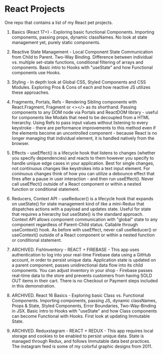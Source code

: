 # React Projects
One repo that contains a list of my React pet projects.

1. Basics (React 17+) - Exploring basic functional Components. Importing components, passing props, dynamic classNames. No look at state management yet, purely static components.

2. Reactive State Management - Local Component State Communication from Child to Parent. Two-Way Binding. Difference between individual vs. multiple set-state functions, conditional filtering of arrays and components. Basic intro to Hooks with "useState" and how Functional components use Hooks.

3. Styling - In depth look at Global CSS, Styled Components and CSS Modules. Exploring Pros & Cons of each and how reactive JS utilizes these approaches.

4. Fragments, Portals, Refs - Rendering Sibling components with React.Fragment, Fragment or <></> as its shorthand. Passing components to any DOM node via Portals and ReactDOM library - useful for components like Modals that need to be decoupled from a HTML hierarchy. Using Refs to pass input values without listening to every keystroke - there are performance improvements to this method even if the elements become an uncontrolled component - because React is no longer managing that individual element, it is handled natively from the browser.

5. Effects - useEffect() is a lifecycle hook that listens to changes (whether you specify dependencies) and reacts to them however you specify to handle unique edge cases in your application. Best for single changes, not continuous changes like keystrokes into a text input element. For coninuous changes think of how you can utilize a debounce effect that fires after a pause in user interaction - and then run useEffect(). Never call useEffect() outside of a React component or within a nested function or conditional statement.

6. Reducers, Context API - useReducer() is a lifecycle hook that expands on useState() for state management kind of like a mini-Redux that dispatches actions with a payload and updates state. Useful for state that requires a hierarchy but useState() is the standard approach. Context API allows component communication with "global" state to any component regardless of Parent-Child status. Callable through useContext() hook. As before with useEffect, never call useReducer() or useContext() outside of a React component or within a nested function or conditional statement.

7. ARCHIVED. FishInventory - REACT + FIREBASE - This app uses authentication to log into your real-time Firebase data using a GitHub account, in order to persist unique data. Application state is updated on a parent component, passes unidirectional data flow into its child components. You can adjust inventory in your shop - Firebase passes real-time data to the store and prevents customers from having SOLD OUT items in their cart. There is no Checkout or Payment steps included in this demonstration.

8. ARCHIVED. React 16 Basics - Exploring basic Class vs. Functional Components. Importing components, passing JS, dynamic classNames, Props & State, Styled Components, Error Boundaries, Two-Way-Binding in JSX. Basic intro to Hooks with "useState" and how Class components can become Functional with Hooks. First look at updating Immutable State.

9. ARCHIVED. Reduxstagram - REACT + REDUX - This app requires local storage and cookies to be enabled to persist unique data. State is managed through Redux, and follows Immutable data best practices. The instagram feed is some of my colorful graphic designs from 2011.